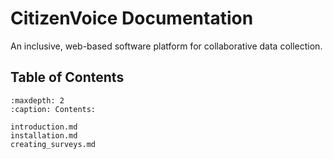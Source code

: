 # CitizenVoice Documentation

An inclusive, web-based software platform for collaborative data collection.

## Table of Contents

```{toctree}
:maxdepth: 2
:caption: Contents:

introduction.md
installation.md
creating_surveys.md